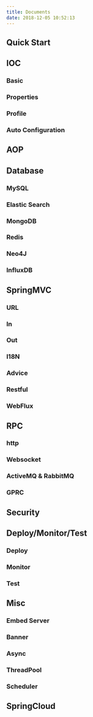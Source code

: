 ```yaml
---
title: Documents
date: 2018-12-05 10:52:13
---
```


## Quick Start ##

## IOC ##
### Basic ###
### Properties ###
### Profile ###
### Auto Configuration ###

## AOP ##

## Database ##
### MySQL ###
### Elastic Search ###
### MongoDB ###
### Redis ###
### Neo4J ###
### InfluxDB ###

## SpringMVC ##
### URL ###
### In ###
### Out ###
### I18N ###
### Advice ###
### Restful ###
### WebFlux ###

## RPC ##
### http ###
### Websocket ###
### ActiveMQ & RabbitMQ ###
### GPRC ###

## Security ##

## Deploy/Monitor/Test ##
### Deploy ###
### Monitor ###
### Test ###

## Misc ##
### Embed Server ###
### Banner ###
### Async ###
### ThreadPool ###
### Scheduler ###

## SpringCloud ##
